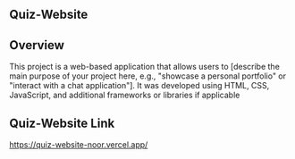 ## Quiz-Website

## Overview

This project is a web-based application that allows users to [describe the main purpose of your project here, e.g., "showcase a personal portfolio" or "interact with a chat application"]. It was developed using HTML, CSS, JavaScript, and additional frameworks or libraries if applicable

## Quiz-Website Link

https://quiz-website-noor.vercel.app/
